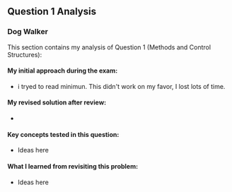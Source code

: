 ## Question 1 Analysis
### Dog Walker

This section contains my analysis of Question 1 (Methods and Control Structures):

#### My initial approach during the exam:
- i tryed to read minimun. This didn't work on my favor, I lost lots of time.
  
#### My revised solution after review:
- 
  
#### Key concepts tested in this question:
- Ideas here
  
#### What I learned from revisiting this problem:
- Ideas here

